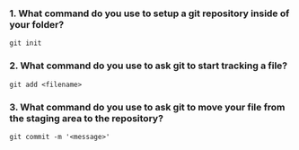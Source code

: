 ### 1. What command do you use to setup a git repository inside of your folder?
    git init

### 2. What command do you use to ask git to start tracking a file?
    git add <filename>


### 3. What command do you use to ask git to move your file from the staging area to the repository?
    git commit -m '<message>'

